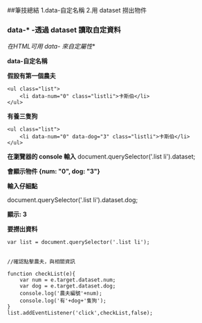 ##筆技總結
1.data-自定名稱
2.用 dataset 撈出物件

### data-* -透過 dataset 讀取自定資料
**在HTML可用 data-* 來自定屬性**

**data-自定名稱**

**假設有第一個農夫**
```
<ul class="list">
    <li data-num="0" class="listli">卡斯伯</li>
</ul>
```

**有養三隻狗**
```
<ul class="list">
    <li data-num="0" data-dog="3" class="listli">卡斯伯</li>
</ul>
```

**在瀏覽器的 console 輸入**
document.querySelector('.list li').dataset;

**會顯示物件 {num: "0", dog: "3"}**

**輸入仔細點**

document.querySelector('.list li').dataset.dog;

**顯示: 3**

**要撈出資料**
```
var list = document.querySelector('.list li');


//確認點擊農夫，與相關資訊

function checkList(e){
    var num = e.target.dataset.num;
    var dog = e.target.dataset.dog;
    console.log('農夫編號'+num);
    console.log('有'+dog+'隻狗');
}
list.addEventListener('click',checkList,false);
```